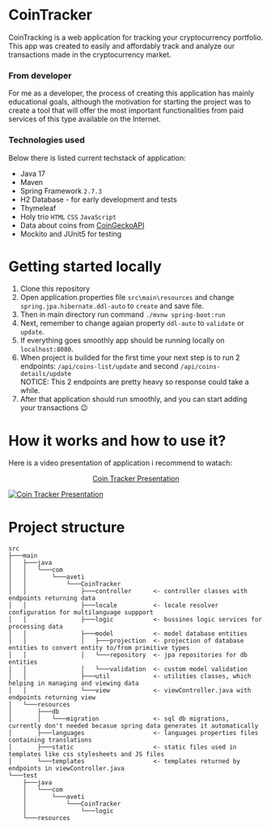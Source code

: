 # CoinTracker
CoinTracking is a web application for tracking your cryptocurrency portfolio.
This app was created to easily and affordably track and analyze our transactions made in the cryptocurrency market.

### From developer
For me as a developer, the process of creating this application has mainly educational goals, 
although the motivation for starting the project was to create a tool that will offer the most important functionalities
from paid services of this type available on the Internet.

### Technologies used
Below there is listed current techstack of application:<br>
- Java 17
- Maven
- Spring Framework `2.7.3`
- H2 Database - for early development and tests
- Thymeleaf
- Holy trio `HTML` `CSS` `JavaScript`
- Data about coins from [CoinGeckoAPI](https://www.coingecko.com/en/api)
- Mockito and JUnit5 for testing

# Getting started locally

1. Clone this repository
2. Open application.properties file `src\main\resources` and change 
   `spring.jpa.hibernate.ddl-auto` to `create` and save file.
2. Then in main directory run command `./mvnw spring-boot:run`
3. Next, remember to change agaian property `ddl-auto` to `validate` or `update`.
4. If everything goes smoothly app should be running locally on `localhost:8080`.
5. When project is builded for the first time your next step is to run 2 endpoints:
   `/api/coins-list/update` and second `/api/coins-details/update`<br>
   NOTICE: This 2 endpoints are pretty heavy so response could take a while.
6. After that application should run smoothly, and you can start adding your transactions :wink:

# How it works and how to use it?

Here is a video presentation of application i recommend to watach: <br>

<p align="center">
    <a href="https://www.youtube.com/watch?v=bKvR75TJlIk">Coin Tracker Presentation</a>
<p>

[![Coin Tracker Presentation](https://i9.ytimg.com/vi_webp/bKvR75TJlIk/maxresdefault.webp?v=63f3ba9f&sqp=CNDzzp8G&rs=AOn4CLDHTZ2TiQa0qlSspUQtxyG0JDul2A)](https://www.youtube.com/watch?v=bKvR75TJlIk)
# Project structure 
```
src
├───main
│   ├───java
│   │   └───com
│   │       └───aveti
│   │           └───CoinTracker
│   │               ├───controller      <- controller classes with endpoints returning data
│   │               ├───locale          <- locale resolver configuration for multilanguage suppport
│   │               ├───logic           <- bussines logic services for processing data
│   │               ├───model           <- model database entities
│   │               │   ├───projection  <- projection of database entities to convert entity to/from primitive types
│   │               │   └───repository  <- jpa repositories for db entities
│   │               │   └───validation  <- custom model validation
│   │               ├───util            <- utilities classes, which helping in managing and viewing data
│   │               └───view            <- viewController.java with endpoints returning view
│   └───resources
│       ├───db
│       │   └───migration               <- sql db migrations, currently don't needed becasue spring data generates it automatically
│       ├───languages                   <- languages properties files containing translations
│       ├───static                      <- static files used in templates like css stylesheets and JS files
│       └───templates                   <- templates returned by endpoints in viewController.java
└───test
    ├───java
    │   └───com
    │       └───aveti
    │           └───CoinTracker
    │               └───logic
    └───resources
```
